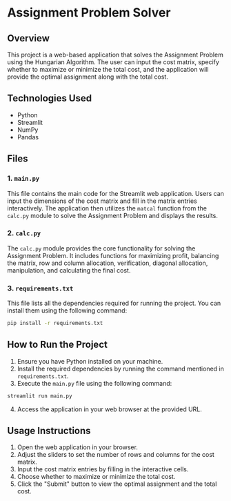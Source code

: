 # Assignment Problem Solver

## Overview

This project is a web-based application that solves the Assignment Problem using the Hungarian Algorithm. The user can input the cost matrix, specify whether to maximize or minimize the total cost, and the application will provide the optimal assignment along with the total cost.

## Technologies Used

- Python
- Streamlit
- NumPy
- Pandas

## Files

### 1. `main.py`

This file contains the main code for the Streamlit web application. Users can input the dimensions of the cost matrix and fill in the matrix entries interactively. The application then utilizes the `matcal` function from the `calc.py` module to solve the Assignment Problem and displays the results.

### 2. `calc.py`

The `calc.py` module provides the core functionality for solving the Assignment Problem. It includes functions for maximizing profit, balancing the matrix, row and column allocation, verification, diagonal allocation, manipulation, and calculating the final cost.

### 3. `requirements.txt`

This file lists all the dependencies required for running the project. You can install them using the following command:

```bash
pip install -r requirements.txt
```

## How to Run the Project

1. Ensure you have Python installed on your machine.
2. Install the required dependencies by running the command mentioned in `requirements.txt`.
3. Execute the `main.py` file using the following command:

```bash
streamlit run main.py
```

4. Access the application in your web browser at the provided URL.

## Usage Instructions

1. Open the web application in your browser.
2. Adjust the sliders to set the number of rows and columns for the cost matrix.
3. Input the cost matrix entries by filling in the interactive cells.
4. Choose whether to maximize or minimize the total cost.
5. Click the "Submit" button to view the optimal assignment and the total cost.

